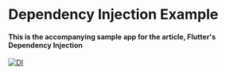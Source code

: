 # Dependency Injection Example

#### This is the accompanying sample app for the article, Flutter's Dependency Injection
[![DI](https://user-images.githubusercontent.com/32497443/85817289-347c5500-b733-11ea-928d-fb0509fe7ae2.jpg)](https://medium.com/p/c4f053e4408/)


